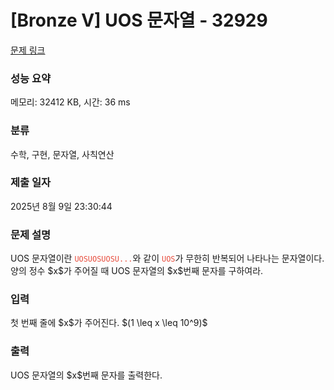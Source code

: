 # [Bronze V] UOS 문자열 - 32929 

[문제 링크](https://www.acmicpc.net/problem/32929) 

### 성능 요약

메모리: 32412 KB, 시간: 36 ms

### 분류

수학, 구현, 문자열, 사칙연산

### 제출 일자

2025년 8월 9일 23:30:44

### 문제 설명

<p>UOS 문자열이란 <span style="color:#e74c3c;"><code>UOSUOSUOSU...</code></span>와 같이 <span style="color:#e74c3c;"><code>UOS</code></span>가 무한히 반복되어 나타나는 문자열이다. 양의 정수 $x$가 주어질 때 UOS 문자열의 $x$번째 문자를 구하여라.</p>

### 입력 

 <p>첫 번째 줄에 $x$가 주어진다. $(1 \leq x \leq 10^9)$</p>

### 출력 

 <p>UOS 문자열의 $x$번째 문자를 출력한다.</p>

